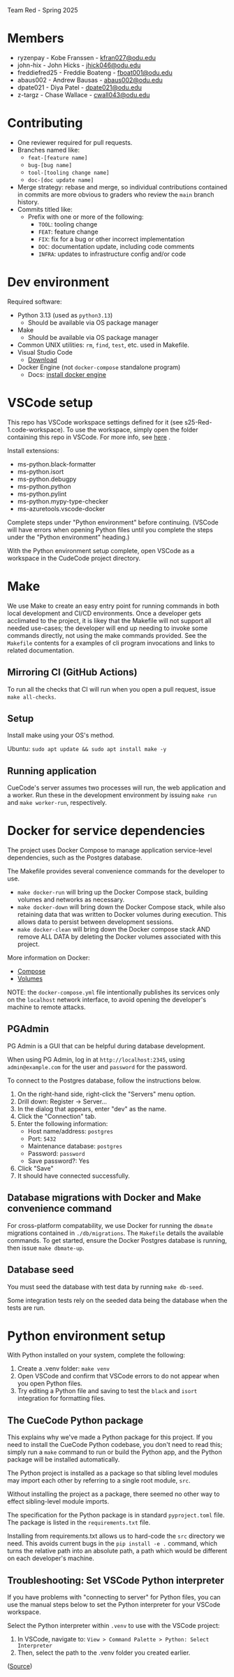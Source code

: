 Team Red - Spring 2025

# Members

  - ryzenpay - Kobe Franssen - kfran027@odu.edu
  - john-hix - John Hicks - jhick046@odu.edu
  - freddiefred25 - Freddie Boateng - fboat001@odu.edu
  - abaus002 - Andrew Bausas - abaus002@odu.edu
  - dpate021 - Diya Patel - dpate021@odu.edu
  - z-targz - Chase Wallace - cwall043@odu.edu


# Contributing

- One reviewer required for pull requests.
- Branches named like:
  - `feat-[feature name]`
  - `bug-[bug name]`
  - `tool-[tooling change name]`
  - `doc-[doc update name]`
- Merge strategy: rebase and merge, so individual contributions contained in
  commits are more obvious to graders who review the `main` branch history.
- Commits titled like:
  - Prefix with one or more of the following:
    - `TOOL`: tooling change
    - `FEAT`: feature change
    - `FIX`: fix for a bug or other incorrect implementation
    - `DOC`: documentation update, including code comments
    - `INFRA`: updates to infrastructure config and/or code


# Dev environment

Required software:

- Python 3.13 (used as `python3.13`)
  - Should be available via OS package manager
- Make
  - Should be available via OS package manager
- Common UNIX utilities: `rm`, `find`, `test`, etc. used in Makefile.
- Visual Studio Code
  - [Download](https://code.visualstudio.com/download)
- Docker Engine (not `docker-compose` standalone program)
  - Docs: [install docker engine](https://docs.docker.com/engine/install/)

# VSCode setup

This repo has VSCode workspace settings defined for it (see
s25-Red-1.code-workspace). To use the workspace, simply open the folder
containing this repo in VSCode. For more info, see
[here](https://code.visualstudio.com/docs/editor/workspaces)
.

Install extensions:

- ms-python.black-formatter
- ms-python.isort
- ms-python.debugpy
- ms-python.python
- ms-python.pylint
- ms-python.mypy-type-checker
- ms-azuretools.vscode-docker

Complete steps under "Python environment" before continuing.
(VSCode will have errors when opening Python
files until you complete the steps under the "Python environment" heading.)


With the Python environment setup complete, open VSCode as a workspace
in the CudeCode project directory. 

# Make

We use Make to create an easy entry point for running commands in both
local development and CI/CD environments. Once a developer gets acclimated
to the project, it is likey that the Makefile will not support all needed use-cases;
the developer will end up needing to invoke some commands directly, not using
the make commands provided. See the `Makefile` contents for a examples of
cli program invocations and links to related documentation.

## Mirroring CI (GitHub Actions)

To run all the checks that CI will run when you open a pull request, issue
`make all-checks`.

## Setup

Install make using your OS's method.

Ubuntu: `sudo apt update && sudo apt install make -y`

## Running application

CueCode's server assumes two processes will run, the web application and a worker.
Run these in the development environment by issuing `make run` and
`make worker-run`, respectively.

# Docker for service dependencies

The project uses Docker Compose to manage application service-level dependencies,
such as the Postgres database.

The Makefile provides several convenience commands for the developer to use.

- `make docker-run` will bring up the Docker Compose stack, building volumes and
  networks as necessary.
- `make docker-down` will bring down the Docker Compose stack, while also
  retaining data that was written to Docker volumes during execution. This allows
  data to persist between development sessions.
- `make docker-clean` will bring down the Docker compose stack AND remove ALL DATA
  by deleting the Docker volumes associated with this project.

More information on Docker:
- [Compose](https://docs.docker.com/compose/)
- [Volumes](https://docs.docker.com/engine/storage/volumes/)

NOTE: the `docker-compose.yml` file intentionally publishes its services only
on the `localhost` network interface, to avoid opening the developer's machine
to remote attacks.

## PGAdmin

PG Admin is a GUI that can be helpful during database development.

When using PG Admin, log in at `http://localhost:2345`, using `admin@example.com`
for the user and `password` for the password.

To connect to the Postgres database, follow the instructions below.

1. On the right-hand side, right-click the "Servers" menu option.
2. Drill down: Register -> Server...
3. In the dialog that appears, enter "dev" as the name.
3. Click the "Connection" tab.
4. Enter the following information:
    - Host name/address: `postgres`
    - Port: `5432`
    - Maintenance database: `postgres`
    - Password: `password`
    - Save password?: Yes
5. Click "Save"
6. It should have connected successfully.

## Database migrations with Docker and Make convenience command

For cross-platform compatability, we use Docker for running
the `dbmate` migrations contained in `./db/migrations`. The `Makefile`
details the available commands. To get started, ensure the Docker
Postgres database is running, then issue `make dbmate-up`.

## Database seed

You must seed the database with test data by running `make db-seed`.

Some integration tests rely on the seeded data being the database when the
tests are run.



# Python environment setup

With Python installed on your system, complete the following:

1. Create a .venv folder: `make venv`
2. Open VSCode and confirm that VSCode errors to do not appear when you open
  Python files.
3. Try editing a Python file and saving to test the `black` and `isort`
  integration for formatting files.

## The CueCode Python package

This explains why we've made a Python package for this project. If you need
to install the CueCode Python codebase, you don't need to read this; simply
run a `make` command to run or build the Python app, and the Python package
will be installed automatically.

The Python project is installed as a package so that sibling level
modules may import each other by referring to a single root module, `src`.

Without installing the project as a package, there seemed no other way to
effect sibling-level module imports.

The specification for the Python package is in standard `pyproject.toml` file.
The package is listed in the `requirements.txt` file.

Installing from requirements.txt allows us to hard-code the `src` directory
we need. This avoids current bugs in the `pip install -e .` command,
which turns the relative path into an absolute path, a path which would be
different on each developer's machine.

## Troubleshooting: Set VSCode Python interpreter

If you have problems with "connecting to server"
for Python files, you can use the manual steps below to set the Python interpreter
for your VSCode workspace.

Select the Python interpreter within `.venv` to use with
the VSCode project:

1. In VSCode, navigate to:
  `View > Command Palette > Python: Select Interpreter`
2. Then, select the path to the .venv folder you created earlier.

([Source](https://code.visualstudio.com/docs/python/environments))



